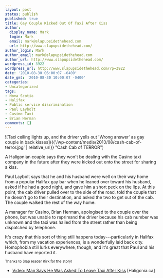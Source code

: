 ```yaml
---
layout: post
status: publish
published: true
title: Gay Couple Kicked Out Of Taxi After Kiss
author:
  display_name: Mark
  login: Mark
  email: mark@slapupsidethehead.com
  url: http://www.slapupsidethehead.com/
author_login: Mark
author_email: mark@slapupsidethehead.com
author_url: http://www.slapupsidethehead.com/
wordpress_id: 3922
wordpress_url: http://www.slapupsidethehead.com/?p=3922
date: '2010-08-30 06:00:07 -0400'
date_gmt: '2010-08-30 10:00:07 -0400'
categories:
- Uncategorized
tags:
- Nova Scotia
- Halifax
- Public service discrimination
- Paul Laybolt
- Casino Taxi
- Brian Herman
comments: []
---
```

![Taxi ceiling lights up, and the driver yells out 'Wrong answer' as gay couple in back kisses]({{'/wp-content/media/2010/08/cash-cab-of-terror.jpg' | relative_url}} "Cash Cab of TERROR")

A Haligonian couple says they won't be dealing with the Casino taxi company in the future after they were kicked out onto the street for sharing a kiss.

Paul Laybolt says that he and his husband were well on their way home from a popular Halifax gay bar when he leaned over toward his husband, asked if he had a good night, and gave him a short peck on the lips. At this point, the cab driver pulled over to the side of the road, told the couple that he doesn't go to their destination, and asked the two to get out of the cab. The couple walked the rest of the way home.

A manager for Casino, Brian Herman, apologised to the couple over the phone, but was unable to reprimand the driver because his cab number was unknown and the taxi was hailed from the street rather than being dispatched by telephone.

It's crazy that this sort of thing still happens today---particularly in Halifax which, from my vacation experiences, is a wonderfully laid back city. Homophobia still lurks everywhere, though, and it's great that Paul and his husband have reported it.

<small>Thanks to Slap reader Kirk for the story!</small>

- [Video: Man Says He Was Asked To Leave Taxi After Kiss](http://live.haligonia.ca/halifax-ns/news-headlines/15707-man-says-he-was-asked-to-leave-taxi-after-kiss.html) [Haligonia.ca]
